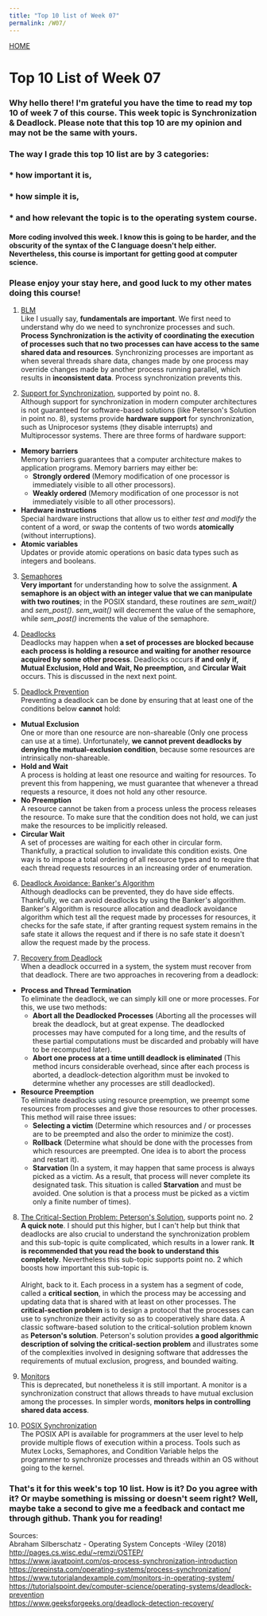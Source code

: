 ```yaml
---
title: "Top 10 list of Week 07"
permalink: /W07/
---
```


[HOME](../)

# Top 10 List of Week 07

### Why hello there! I'm grateful you have the time to read my top 10 of week 7 of this course. This week topic is **Synchronization & Deadlock**. Please note that this top 10 are my opinion and may not be the same with yours.
### The way I grade this top 10 list are by 3 categories:
### * how important it is,
### * how simple it is,
### * and how relevant the topic is to the operating system course.
#### More coding involved this week. I know this is going to be harder, and the obscurity of the syntax of the C language doesn't help either. Nevertheless, this course is important for getting good at computer science.
### Please enjoy your stay here, and good luck to my other mates doing this course!

1. [BLM](https://www.guru99.com/process-synchronization.html) <br>
Like I usually say, **fundamentals are important**. We first need to understand why do we need to synchronize processes and such. **Process Synchronization is the activity of coordinating the execution of processes such that no two processes can have access to the same shared data and resources**. Synchronizing processes are important as when several threads share data, changes made by one process may override changes made by another process running parallel, which results in **inconsistent data**. Process synchronization prevents this.

2. [Support for Synchronization](https://huichen-cs.github.io/course/CISC3320/19FA/lecture/synchronizationhw.pdf), supported by point no. 8. <br>
Although support for synchronization in modern computer architectures is not guaranteed for software-based solutions (like Peterson's Solution in point no. 8), systems provide **hardware support** for synchronization, such as Uniprocesor systems (they disable interrupts) and Multiprocessor systems. There are three forms of hardware support:
- **Memory barriers** <br> Memory barriers guarantees that a computer architecture makes to application programs. Memory barriers may either be:
	- **Strongly ordered** (Memory modification of one processor is immediately visible to all other processors).
	- **Weakly ordered** (Memory modification of one processor is not immediately visible to all other processors).
- **Hardware instructions** <br> Special hardware instructions that allow us to either _test and modify_ the content of a word, or swap the contents of two words **atomically** (without interruptions).
- **Atomic variables** <br> Updates or provide atomic operations on basic data types such as integers and booleans.

3. [Semaphores](http://pages.cs.wisc.edu/~remzi/OSTEP/threads-sema.pdf) <br>
**Very important** for understanding how to solve the assignment. **A semaphore is an object with an integer value that we can manipulate with two routines**; in the POSIX standard, these routines are _sem_wait()_ and _sem_post()_. _sem_wait()_ will decrement the value of the semaphore, while _sem_post()_ increments the value of the semaphore.

4. [Deadlocks](http://pages.cs.wisc.edu/~remzi/OSTEP/threads-locks.pdf) <br>
Deadlocks may happen when **a set of processes are blocked because each process is holding a resource and waiting for another resource acquired by some other process**. Deadlocks occurs **if and only if,** **Mutual Exclusion, Hold and Wait, No preemption,** and **Circular Wait** occurs. This is discussed in the next next point.

5. [Deadlock Prevention](https://www.geeksforgeeks.org/introduction-of-deadlock-in-operating-system/) <br>
Preventing a deadlock can be done by ensuring that at least one of the conditions below **cannot** hold:
- **Mutual Exclusion** <br> One or more than one resource are non-shareable (Only one process can use at a time). Unfortunately, **we cannot prevent deadlocks by denying the mutual-exclusion condition**, because some resources are intrinsically non-shareable.
- **Hold and Wait** <br> A process is holding at least one resource and waiting for resources. To prevent this from happening, we must guarantee that whenever a thread requests a resource, it does not hold any other resource.
- **No Preemption** <br> A resource cannot be taken from a process unless the process releases the resource. To make sure that the condition does not hold, we can just make the resources to be implicitly released.
- **Circular Wait** <br> A set of processes are waiting for each other in circular form. Thankfully, a practical solution to invalidate this condition exists. One way is to impose a total ordering of all resource types and to require that each thread requests resources in an increasing order of enumeration.

6. [Deadlock Avoidance: Banker's Algorithm](https://www.geeksforgeeks.org/deadlock-prevention/) <br>
Although deadlocks can be prevented, they do have side effects. Thankfully, we can avoid deadlocks by using the Banker's algorithm. Banker's Algorithm is resource allocation and deadlock avoidance algorithm which test all the request made by processes for resources, it checks for the safe state, if after granting request system remains in the safe state it allows the request and if there is no safe state it doesn't allow the request made by the process.

7. [Recovery from Deadlock](https://www.geeksforgeeks.org/recovery-from-deadlock-in-operating-system/) <br>
When a deadlock occurred in a system, the system must recover from that deadlock. There are two approaches in recovering from a deadlock:
- **Process and Thread Termination** <br> To eliminate the deadlock, we can simply kill one or more processes. For this, we use two methods:
	- **Abort all the Deadlocked Processes** (Aborting all the processes will break the deadlock, but at great expense. The deadlocked processes may have computed for a long time, and the results of these partial computations must be discarded and probably will have to be recomputed later).
	- **Abort one process at a time untill deadlock is eliminated** (This method incurs considerable overhead, since after each process is aborted, a deadlock-detection algorithm must be invoked to determine whether any processes are still deadlocked).
- **Resource Preemption** <br> To eliminate deadlocks using resource preemption, we preempt some resources from processes and give those resources to other processes. This method will raise three issues:
	- **Selecting a victim** (Determine which resources and / or processes are to be preempted and also the order to minimize the cost).
	- **Rollback** (Determine what should be done with the processes from which resources are preempted. One idea is to abort the process and restart it).
	- **Starvation** (In a system, it may happen that same process is always picked as a victim. As a result, that process will never complete its designated task. This situation is called **Starvation** and must be avoided. One solution is that a process must be picked as a victim only a finite number of times).

8. [The Critical-Section Problem: Peterson's Solution](https://www.tutorialspoint.com/peterson-s-problem), supports point no. 2 <br>
**A quick note**. I should put this higher, but I can't help but think that deadlocks are also crucial to understand the synchronization problem and this sub-topic is quite complicated, which results in a lower rank. **It is recommended that you read the book to understand this completely**. Nevertheless this sub-topic supports point no. 2 which boosts how important this sub-topic is. <br> <br>Alright, back to it. Each process in a system has a segment of code, called a **critical section**, in which the process may be accessing and updating data that is shared with at least on other processes. The **critical-section problem** is to design a protocol that the processes can use to synchronize their activity so as to cooperatively share data. A classic software-based solution to the critical-solution problem known as **Peterson's solution**. Peterson's solution provides **a good algorithmic description of solving the critical-section problem** and illustrates some of the complexities involved in designing software that addresses the requirements of mutual exclusion, progress, and bounded waiting.

9. [Monitors](http://pages.cs.wisc.edu/~remzi/OSTEP/threads-monitors.pdf) <br>
This is deprecated, but nonetheless it is still important. A monitor is a synchronization construct that allows threads to have mutual exclusion among the processes. In simpler words, **monitors helps in controlling shared data access**.

10. [POSIX Synchronization](https://www.softprayog.in/programming/posix-threads-synchronization-in-c) <br>
The POSIX API is available for programmers at the user level to help provide multiple flows of execution within a process. Tools such as Mutex Locks, Semaphores, and Condition Variable helps the programmer to synchronize processes and threads within an OS without going to the kernel.


### That's it for this week's top 10 list. How is it? Do you agree with it? Or maybe something is missing or doesn't seem right? Well, maybe take a second to give me a feedback and contact me through github. Thank you for reading!

Sources: <br>
Abraham Silberschatz - Operating System Concepts -Wiley (2018) <br>
http://pages.cs.wisc.edu/~remzi/OSTEP/ <br>
https://www.javatpoint.com/os-process-synchronization-introduction <br>
https://prepinsta.com/operating-systems/process-synchronization/ <br>
https://www.tutorialandexample.com/monitors-in-operating-system/ <br>
https://tutorialspoint.dev/computer-science/operating-systems/deadlock-prevention <br>
https://www.geeksforgeeks.org/deadlock-detection-recovery/ <br>